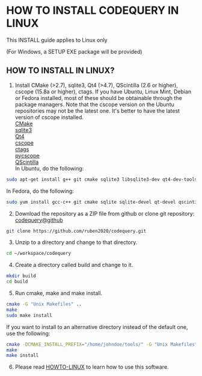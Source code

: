 HOW TO INSTALL CODEQUERY IN LINUX
=================================

This INSTALL guide applies to Linux only

(For Windows, a SETUP EXE package will be provided)


## HOW TO INSTALL IN LINUX?

1. Install CMake (>2.7), sqlite3, Qt4 (>4.7), QScintilla (2.6 or higher), cscope (15.8a or higher), ctags. If you have Ubuntu, Linux Mint, Debian or Fedora installed, most of these should be obtainable through the package managers. Note that the cscope version on the Ubuntu repositories may not be the latest one. It's better to have the latest version of cscope installed.   
[CMake](http://www.cmake.org/)   
[sqlite3](http://www.sqlite.org/)   
[Qt4](http://qt-project.org/)   
[cscope](http://cscope.sourceforge.net/)   
[ctags](http://ctags.sourceforge.net/)    
[pycscope](https://github.com/portante/pycscope)    
[QScintilla](http://www.riverbankcomputing.com/software/qscintilla/intro)    
In Ubuntu, do the following:    
```bash
sudo apt-get install g++ git cmake sqlite3 libsqlite3-dev qt4-dev-tools libqscintilla2-dev cscope exuberant-ctags
```
In Fedora, do the following:    
```bash
sudo yum install gcc-c++ git cmake sqlite sqlite-devel qt-devel qscintilla-devel cscope ctags
```

2. Download the repository as a ZIP file from github or clone git repository:
[codequery@github](https://github.com/ruben2020/codequery)
```bash
git clone https://github.com/ruben2020/codequery.git
```

3. Unzip to a directory and change to that directory.
```bash
cd ~/workspace/codequery
```

4. Create a directory called build and change to it.
```bash
mkdir build
cd build
```

5. Run cmake, make and make install.
```bash
cmake -G "Unix Makefiles" ..
make
sudo make install
```
If you want to install to an alternative directory instead of the default one, use the following:
```bash
cmake -DCMAKE_INSTALL_PREFIX="/home/johndoe/tools/" -G "Unix Makefiles" ..
make
make install
```

6. Please read [HOWTO-LINUX](HOWTO-LINUX.md) to learn how to use this software.

